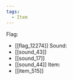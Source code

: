 ```yaml
---
tags:
  - Item
---
```

Flag:
- [[flag_12274]]
Sound:
- [[sound_43]]
- [[sound_17]]
- [[sound_44]]
Item:
- [[item_515]]
